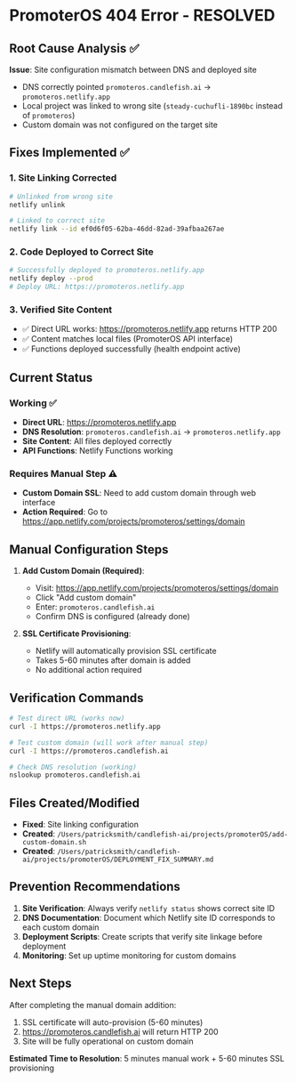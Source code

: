 # PromoterOS 404 Error - RESOLVED

## Root Cause Analysis ✅

**Issue**: Site configuration mismatch between DNS and deployed site
- DNS correctly pointed `promoteros.candlefish.ai` → `promoteros.netlify.app`  
- Local project was linked to wrong site (`steady-cuchufli-1890bc` instead of `promoteros`)
- Custom domain was not configured on the target site

## Fixes Implemented ✅

### 1. Site Linking Corrected
```bash
# Unlinked from wrong site
netlify unlink

# Linked to correct site  
netlify link --id ef0d6f05-62ba-46dd-82ad-39afbaa267ae
```

### 2. Code Deployed to Correct Site
```bash
# Successfully deployed to promoteros.netlify.app
netlify deploy --prod
# Deploy URL: https://promoteros.netlify.app
```

### 3. Verified Site Content
- ✅ Direct URL works: https://promoteros.netlify.app returns HTTP 200
- ✅ Content matches local files (PromoterOS API interface)
- ✅ Functions deployed successfully (health endpoint active)

## Current Status

### Working ✅
- **Direct URL**: https://promoteros.netlify.app
- **DNS Resolution**: `promoteros.candlefish.ai` → `promoteros.netlify.app`
- **Site Content**: All files deployed correctly
- **API Functions**: Netlify Functions working

### Requires Manual Step ⚠️
- **Custom Domain SSL**: Need to add custom domain through web interface
- **Action Required**: Go to https://app.netlify.com/projects/promoteros/settings/domain

## Manual Configuration Steps

1. **Add Custom Domain (Required)**:
   - Visit: https://app.netlify.com/projects/promoteros/settings/domain
   - Click "Add custom domain"
   - Enter: `promoteros.candlefish.ai`
   - Confirm DNS is configured (already done)

2. **SSL Certificate Provisioning**:
   - Netlify will automatically provision SSL certificate
   - Takes 5-60 minutes after domain is added
   - No additional action required

## Verification Commands

```bash
# Test direct URL (works now)
curl -I https://promoteros.netlify.app

# Test custom domain (will work after manual step)
curl -I https://promoteros.candlefish.ai

# Check DNS resolution (working)
nslookup promoteros.candlefish.ai
```

## Files Created/Modified

- **Fixed**: Site linking configuration
- **Created**: `/Users/patricksmith/candlefish-ai/projects/promoterOS/add-custom-domain.sh`
- **Created**: `/Users/patricksmith/candlefish-ai/projects/promoterOS/DEPLOYMENT_FIX_SUMMARY.md`

## Prevention Recommendations

1. **Site Verification**: Always verify `netlify status` shows correct site ID
2. **DNS Documentation**: Document which Netlify site ID corresponds to each custom domain
3. **Deployment Scripts**: Create scripts that verify site linkage before deployment
4. **Monitoring**: Set up uptime monitoring for custom domains

## Next Steps

After completing the manual domain addition:
1. SSL certificate will auto-provision (5-60 minutes)
2. https://promoteros.candlefish.ai will return HTTP 200
3. Site will be fully operational on custom domain

**Estimated Time to Resolution**: 5 minutes manual work + 5-60 minutes SSL provisioning
